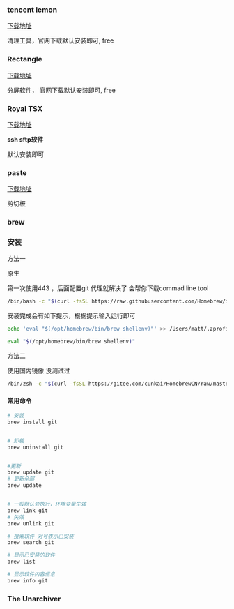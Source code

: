 



### tencent lemon 

[下载地址](https://lemon.qq.com/)

清理工具，官网下载默认安装即可, free

### Rectangle

[下载地址](https://rectangleapp.com/)

分屏软件， 官网下载默认安装即可, free





### Royal TSX

[下载地址](https://macwk.com/soft/royal-tsx)

**ssh sftp软件**



默认安装即可



### paste



[下载地址](https://www.macat.vip/4164.html)

剪切板









### brew

### 安装

方法一 

原生

第一次使用443 ，后面配置git 代理就解决了 会帮你下载commad line tool

```sh
/bin/bash -c "$(curl -fsSL https://raw.githubusercontent.com/Homebrew/install/master/install.sh)"
```





安装完成会有如下提示，根据提示输入运行即可

```sh
echo 'eval "$(/opt/homebrew/bin/brew shellenv)"' >> /Users/matt/.zprofile

eval "$(/opt/homebrew/bin/brew shellenv)"
```





方法二

使用国内镜像 没测试过

```sh
/bin/zsh -c "$(curl -fsSL https://gitee.com/cunkai/HomebrewCN/raw/master/Homebrew.sh)"
```

#### 常用命令



```sh
# 安装
brew install git


# 卸载
brew uninstall git


#更新
brew update git
# 更新全部
brew update


# 一般默认会执行，环境变量生效
brew link git
# 失效
brew unlink git
```



```sh
# 搜索软件 对号表示已安装
brew search git

# 显示已安装的软件
brew list

# 显示软件内容信息
brew info git
```









### The Unarchiver





